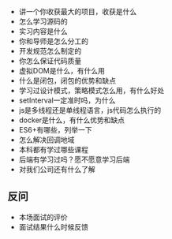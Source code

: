 - 讲一个你收获最大的项目，收获是什么
- 怎么学习源码的
- 实习内容是什么
- 你和导师是怎么分工的
- 开发规范怎么制定的
- 你怎么保证代码质量
- 虚拟DOM是什么，有什么用
- 什么是闭包，闭包的优势和缺点
- 学习过设计模式，策略模式怎么用，有什么好处
- setInterval一定准时吗，为什么
- js是多线程还是单线程语言，js代码怎么执行的
- docker是什么，有什么优势和缺点
- ES6+有哪些，列举一下
- 怎么解决回调地域
- 本科都有学过哪些课程
- 后端有学习过吗？愿不愿意学习后端
- 对我们公司还有什么了解

## 反问
- 本场面试的评价
- 面试结果什么时候反馈